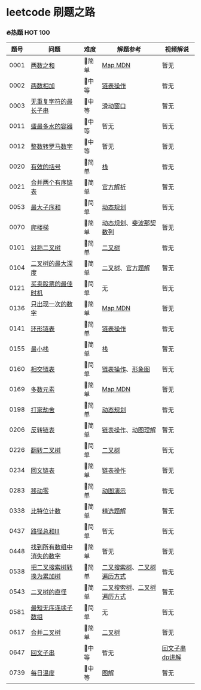 # leetcode 刷题之路

### 🔥热题 HOT 100

| 题号 | 问题 | 难度 | 解题参考 | 视频解说 |
| --- | --- | --- | --- | --- |
| 0001 | [两数之和](./solutions/0001.两数之和.md) | 🚙简单 | [Map MDN](https://developer.mozilla.org/zh-CN/docs/Web/JavaScript/Reference/Global_Objects/Map) | 暂无 |
| 0002 | [两数相加](./solutions/0002.两数相加.md) | 🚕中等 | [链表操作](https://github.com/Reaper622/DataStructure-Algorithm-TS/blob/master/docs/ds/LinkList.md) | 暂无 |
| 0003 | [无重复字符的最长子串](./solutions/0003.无重复字符的最长子串.md) | 🚕中等 | [滑动窗口](https://blog.csdn.net/chinanfsk/article/details/95045048) | 暂无 |
| 0011 | [盛最多水的容器](./solutions/0011.盛最多水的容器.md) | 🚕中等 | 暂无 | 暂无 |
| 0012 | [整数转罗马数字](./solutions/0012.整数转罗马数字.md) | 🚕中等 | 暂无 | 暂无 |
| 0020 | [有效的括号](./solutions/0020.有效的括号.md) | 🚙简单 | [栈](https://juejin.im/post/5b2323896fb9a00e8f795e5b) | 暂无 |
| 0021 | [合并两个有序链表](./solutions/0021.合并两个有序链表.md) | 🚙简单 | [官方解析](https://leetcode-cn.com/problems/merge-two-sorted-lists/solution/he-bing-liang-ge-you-xu-lian-biao-by-leetcode/) | 暂无 |
| 0053 | [最大子序和](./solutions/0053.最大子序和.md) | 🚙简单 | [动态规划](https://www.zhihu.com/question/39948290) | 暂无 |
| 0070 | [爬楼梯](./solutions/0070.爬楼梯.md) | 🚙简单 | [动态规划](https://www.zhihu.com/question/39948290)、[斐波那契数列](https://www.mathsisfun.com/numbers/fibonacci-sequence.html) | 暂无 |
| 0101 | [对称二叉树](./solutions/0101.对称二叉树.md) | 🚙简单 | [二叉树](https://blog.csdn.net/yummy_go/article/details/78257682) | 暂无 |
| 0104 | [二叉树的最大深度](./solutions/0104.二叉树的最大深度.md) | 🚙简单 | [二叉树](https://blog.csdn.net/yummy_go/article/details/78257682)、[官方题解](https://leetcode-cn.com/problems/maximum-depth-of-binary-tree/solution/er-cha-shu-de-zui-da-shen-du-by-leetcode/) | 暂无 |
| 0121 | [买卖股票的最佳时机](./solutions/0121.买卖股票的最佳时机.md) | 🚙简单 | 无 | 暂无 |
| 0136 | [只出现一次的数字](./solutions/0136.只出现一次的数字.md) | 🚙简单 | [Map MDN](https://developer.mozilla.org/zh-CN/docs/Web/JavaScript/Reference/Global_Objects/Map)  | 暂无 |
| 0141 | [环形链表](./solutions/0141.环形链表.md) | 🚙简单 | [链表操作](https://github.com/Reaper622/DataStructure-Algorithm-TS/blob/master/docs/ds/LinkList.md)  | 暂无 |
| 0155 | [最小栈](./solutions/0155.最小栈.md) | 🚙简单 | [栈](https://github.com/Reaper622/DataStructure-Algorithm-TS/blob/master/docs/ds/Stack.md)  | 暂无 |
| 0160 | [相交链表](./solutions/0160.相交链表.md) | 🚙简单 | [链表操作](https://github.com/Reaper622/DataStructure-Algorithm-TS/blob/master/docs/ds/LinkList.md)、[形象图](https://pic.leetcode-cn.com/e86e947c8b87ac723b9c858cd3834f9a93bcc6c5e884e41117ab803d205ef662-%E7%9B%B8%E4%BA%A4%E9%93%BE%E8%A1%A8.png)  | 暂无 |
| 0169 | [多数元素](./solutions/0169.多数元素.md) | 🚙简单 | [Map MDN](https://developer.mozilla.org/zh-CN/docs/Web/JavaScript/Reference/Global_Objects/Map) | 暂无 |
| 0198 | [打家劫舍](./solutions/0198.打家劫舍.md) | 🚙简单 | [动态规划](https://www.zhihu.com/question/39948290) | 暂无 |
| 0206 | [反转链表](./solutions/0206.反转链表.md) | 🚙简单 | [链表操作](https://github.com/Reaper622/DataStructure-Algorithm-TS/blob/master/docs/ds/LinkList.md)、[动图理解](https://pic.leetcode-cn.com/dacd1bf55dec5c8b38d0904f26e472e2024fc8bee4ea46e3aa676f340ba1eb9d-%E9%80%92%E5%BD%92.gif) | 暂无 |
| 0226 | [翻转二叉树](./solutions/0226.翻转二叉树.md) | 🚙简单 | [二叉树](https://github.com/Reaper622/DataStructure-Algorithm-TS/blob/master/docs/ds/BinaryTree.md) | 暂无 |
| 0234 | [回文链表](./solutions/0234.回文链表.md) | 🚙简单 | [链表操作](https://github.com/Reaper622/DataStructure-Algorithm-TS/blob/master/docs/ds/LinkList.md) | 暂无 |
| 0283 | [移动零](./solutions/0283.移动零.md) | 🚙简单 | [动图演示](https://pic.leetcode-cn.com/36d1ac5d689101cbf9947465e94753c626eab7fcb736ae2175f5d87ebc85fdf0-283_2.gif) | 暂无 |
| 0338 | [比特位计数](./solutions/0338.比特位计数.md) | 🚕简单 | [精选题解](https://leetcode-cn.com/problems/counting-bits/solution/hen-qing-xi-de-si-lu-by-duadua/) | 暂无 |
| 0437 | [路径总和III](./solutions/0437.路径总和III.md) | 🚙简单 | 暂无 | 暂无 |
| 0448 | [找到所有数组中消失的数字](./solutions/0448.找到所有数组中消失的数字.md) | 🚙简单 | 暂无 | 暂无 |
| 0538 | [把二叉搜索树转换为累加树](./solutions/0538.把二叉搜索树转换为累加树.md) | 🚙简单 | [二叉搜索树](https://lufficc.com/blog/binary-search-tree)、[二叉树遍历方式](https://segmentfault.com/a/1190000004620352) | 暂无 |
| 0543 | [二叉树的直径](./solutions/0543.二叉树的直径.md) | 🚙简单 | [二叉搜索树](https://lufficc.com/blog/binary-search-tree)、[二叉树遍历方式](https://segmentfault.com/a/1190000004620352) | 暂无 |
| 0581 | [最短无序连续子数组](./solutions/0581.最短无序连续子数组.md) | 🚙简单 | 无 | 暂无 |
| 0617 | [合并二叉树](./solutions/0617.合并二叉树.md) | 🚙简单 | [二叉树](https://github.com/Reaper622/DataStructure-Algorithm-TS/blob/master/docs/ds/BinaryTree.md) | 暂无 |
| 0647 | [回文子串](./solutions/0647.回文子串.md) | 🚕中等 | 暂无 | [回文子串dp讲解](https://www.youtube.com/watch?v=ZnzvU03HtYk) |
| 0739 | [每日温度](./solutions/0739.每日温度.md) | 🚕中等 | [图解](https://leetcode-cn.com/problems/daily-temperatures/solution/leetcode-tu-jie-739mei-ri-wen-du-by-misterbooo/) | 暂无 |
